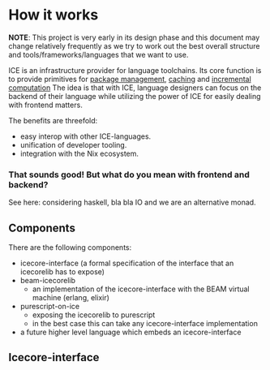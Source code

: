 # How it works

**NOTE**: This project is very early in its design phase and this document may change relatively frequently as we try to work out the best overall structure and tools/frameworks/languages that we want to use.

ICE is an infrastructure provider for language toolchains. Its core function is to provide primitives for [package management](), [caching]() and [incremental computation]() The idea is that with ICE, language designers can focus on the backend of their language while utilizing the power of ICE for easily dealing with frontend matters.

The benefits are threefold:
 - easy interop with other ICE-languages.
 - unification of developer tooling.
 - integration with the Nix ecosystem.

### That sounds good! But what do you mean with frontend and backend?

See here: considering haskell, bla bla IO and we are an alternative monad.


## Components

<!-- , all the while being agnostic over the implemention of the backend via [type provider plugins]() and [function plugins](). -->

There are the following components:
 - icecore-interface (a formal specification of the interface
   that an icecorelib has to expose)
 - beam-icecorelib
    - an implementation of the icecore-interface with the BEAM virtual machine (erlang, elixir)
 - purescript-on-ice
    - exposing the icecorelib to purescript
    - in the best case this can take any icecore-interface implementation
 - a future higher level language which embeds an icecore-interface


## Icecore-interface





